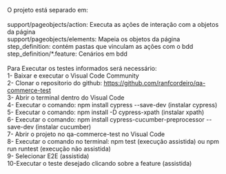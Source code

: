 O projeto está separado em:<br>
<br>
support/pageobjects/action: Executa as ações de interação com a objetos da página<br>
support/pageobjects/elements: Mapeia os objetos da página<br>
step_definition: contém pastas que vinculam as ações com o bdd<br>
step_definition/*.feature: Cenários em bdd<br>
<br>
Para Executar os testes informados será necessário:<br>
1- Baixar e executar o Visual Code Community<br>
2- Clonar o repositorio do github:  https://github.com/ranfcordeiro/qa-commerce-test<br>
3- Abrir o terminal dentro do Visual Code<br>
4- Executar o comando: npm install cypress --save-dev (instalar cypress)<br>
5- Executar o comando: npm install -D cypress-xpath (instalar xpath)<br>
6- Executar o comando: npm install cypress-cucumber-preprocessor --save-dev (instalar cucumber)<br>
7- Abrir o projeto no qa-commerce-test no Visual Code<br>
8- Executar o comando no terminal: npm test (execução assistida) ou npm run runtest (execução não assistida)<br>
9- Selecionar E2E (assistida)<br>
10-Executar o teste desejado clicando sobre a feature (assistida)<br>
<br>


